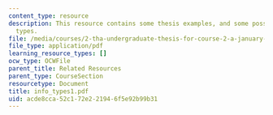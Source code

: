```yaml
---
content_type: resource
description: This resource contains some thesis examples, and some possible information
  types.
file: /media/courses/2-tha-undergraduate-thesis-for-course-2-a-january-iap-2007/acde8cca52c172e221946f5e92b99b31_info_types1.pdf
file_type: application/pdf
learning_resource_types: []
ocw_type: OCWFile
parent_title: Related Resources
parent_type: CourseSection
resourcetype: Document
title: info_types1.pdf
uid: acde8cca-52c1-72e2-2194-6f5e92b99b31
---
```

